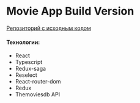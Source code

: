 # Movie App Build Version

[Репозиторий с исходным кодом](https://github.com/L1nkss/Movie-app)

#### Технологии:
- React
- Typescript
- Redux-saga
- Reselect
- React-router-dom
- Redux
- Themoviesdb API
